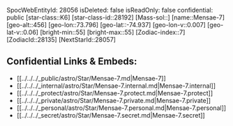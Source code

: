 ﻿---
location: [-74.937,73.796,456]
type: Station
tags:
- astro/Star

---
SpocWebEntityId: 28056
isDeleted: false
isReadOnly: false
confidential: public
[star-class::K6]
[star-class-id::28192]
[Mass-sol::]
[name::Mensae-7]
[geo-alt::456]
[geo-lon::73.796]
[geo-lat::-74.937]
[geo-lon-v::0.007]
[geo-lat-v::0.06]
[bright-min::55]
[bright-max::55]
[Zodiac-index::7]
[ZodiacId::28135]
[NextStarId::28057]



## Confidential Links & Embeds: 
- [[../../../_public/astro/Star/Mensae-7.md|Mensae-7]] 
- [[../../../_internal/astro/Star/Mensae-7.internal.md|Mensae-7.internal]] 
- [[../../../_protect/astro/Star/Mensae-7.protect.md|Mensae-7.protect]] 
- [[../../../_private/astro/Star/Mensae-7.private.md|Mensae-7.private]] 
- [[../../../_personal/astro/Star/Mensae-7.personal.md|Mensae-7.personal]] 
- [[../../../_secret/astro/Star/Mensae-7.secret.md|Mensae-7.secret]] 
